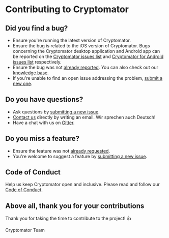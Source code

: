# Contributing to Cryptomator

## Did you find a bug?

- Ensure you're running the latest version of Cryptomator.
- Ensure the bug is related to the iOS version of Cryptomator. Bugs concerning the Cryptomator desktop application and Android app can be reported on the [Cryptomator issues list](https://github.com/cryptomator/cryptomator/issues) and [Cryptomator for Android issues list](https://github.com/cryptomator/cryptomator-android/issues) respectively.
- Ensure the bug was not [already reported](https://github.com/cryptomator/cryptomator-ios/issues). You can also check out our [knowledge base](https://cryptomator.freshdesk.com/support/solutions).
- If you're unable to find an open issue addressing the problem, [submit a new one](https://github.com/cryptomator/cryptomator-ios/issues/new).

## Do you have questions?

- Ask questions by [submitting a new issue](https://github.com/cryptomator/cryptomator-ios/issues/new).
- [Contact us](https://cryptomator.org/contact/) directly by writing an email. Wir sprechen auch Deutsch!
- Have a chat with us on [Gitter](https://gitter.im/cryptomator/cryptomator).

## Do you miss a feature?

- Ensure the feature was not [already requested](https://github.com/cryptomator/cryptomator-ios/issues).
- You're welcome to suggest a feature by [submitting a new issue](https://github.com/cryptomator/cryptomator-ios/issues/new).

## Code of Conduct

Help us keep Cryptomator open and inclusive. Please read and follow our [Code of Conduct](https://github.com/cryptomator/cryptomator-ios/blob/master/CODE_OF_CONDUCT.md).

## Above all, thank you for your contributions

Thank you for taking the time to contribute to the project! :+1:

Cryptomator Team
